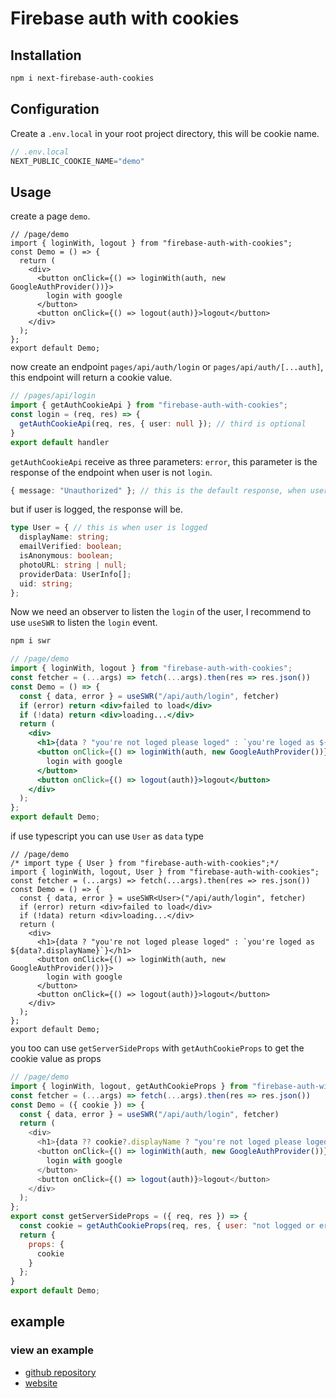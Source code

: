 # Firebase auth with cookies

## Installation

```bash
npm i next-firebase-auth-cookies
```

## Configuration

Create a `.env.local` in your root project directory, this will be cookie name.

```js
// .env.local
NEXT_PUBLIC_COOKIE_NAME="demo"
```

## Usage

create a page `demo`.

```tsx
// /page/demo
import { loginWith, logout } from "firebase-auth-with-cookies";
const Demo = () => {
  return (
    <div>
      <button onClick={() => loginWith(auth, new GoogleAuthProvider())}>
        login with google
      </button>
      <button onClick={() => logout(auth)}>logout</button>
    </div>
  );
};
export default Demo;
```

now create an endpoint `pages/api/auth/login` or `pages/api/auth/[...auth]`, this endpoint will return a cookie value.
```ts
// /pages/api/login
import { getAuthCookieApi } from "firebase-auth-with-cookies";
const login = (req, res) => {
  getAuthCookieApi(req, res, { user: null }); // third is optional
}
export default handler
```

`getAuthCookieApi` receive as three parameters: `error`, this parameter is the response of the endpoint when user is not `login`.
```ts
{ message: "Unauthorized" }; // this is the default response, when user not logged
```
but if user is logged, the response will be.
```ts
type User = { // this is when user is logged
  displayName: string;
  emailVerified: boolean;
  isAnonymous: boolean;
  photoURL: string | null;
  providerData: UserInfo[];
  uid: string;
};
```

Now we need an observer to listen the `login` of the user, I recommend to use `useSWR` to listen the `login` event.
```bash
npm i swr
```

```jsx
// /page/demo
import { loginWith, logout } from "firebase-auth-with-cookies";
const fetcher = (...args) => fetch(...args).then(res => res.json())
const Demo = () => {
  const { data, error } = useSWR("/api/auth/login", fetcher)
  if (error) return <div>failed to load</div>
  if (!data) return <div>loading...</div>
  return (
    <div>
      <h1>{data ? "you're not loged please loged" : `you're loged as ${data?.displayName}`}</h1>
      <button onClick={() => loginWith(auth, new GoogleAuthProvider())}>
        login with google
      </button>
      <button onClick={() => logout(auth)}>logout</button>
    </div>
  );
};
export default Demo;
```
if use typescript you can use `User` as `data` type
```tsx
// /page/demo
/* import type { User } from "firebase-auth-with-cookies";*/
import { loginWith, logout, User } from "firebase-auth-with-cookies";
const fetcher = (...args) => fetch(...args).then(res => res.json())
const Demo = () => {
  const { data, error } = useSWR<User>("/api/auth/login", fetcher)
  if (error) return <div>failed to load</div>
  if (!data) return <div>loading...</div>
  return (
    <div>
      <h1>{data ? "you're not loged please loged" : `you're loged as ${data?.displayName}`}</h1>
      <button onClick={() => loginWith(auth, new GoogleAuthProvider())}>
        login with google
      </button>
      <button onClick={() => logout(auth)}>logout</button>
    </div>
  );
};
export default Demo;
```

you too can use `getServerSideProps` with `getAuthCookieProps` to get the cookie value as props
```js
// /page/demo
import { loginWith, logout, getAuthCookieProps } from "firebase-auth-with-cookies";
const fetcher = (...args) => fetch(...args).then(res => res.json())
const Demo = ({ cookie }) => {
  const { data, error } = useSWR("/api/auth/login", fetcher)
  return (
    <div>
      <h1>{data ?? cookie?.displayName ? "you're not loged please loged" : `you're loged as ${data?.displayName}`}</h1>
      <button onClick={() => loginWith(auth, new GoogleAuthProvider())}>
        login with google
      </button>
      <button onClick={() => logout(auth)}>logout</button>
    </div>
  );
};
export const getServerSideProps = ({ req, res }) => {
  const cookie = getAuthCookieProps(req, res, { user: "not logged or error uwu" }); // too resive the parameterm, with user not logged
  return {
    props: {
      cookie 
    }
  };
}
export default Demo;
```
## example
### view an example
- [github repository](https://github.com/hateVtubers/demo)
- [website](https://demo-jade-xi.vercel.app/)